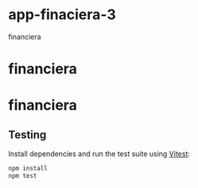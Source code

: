 # app-finaciera-3
financiera
# financiera
# financiera

## Testing

Install dependencies and run the test suite using [Vitest](https://vitest.dev):

```bash
npm install
npm test
```
